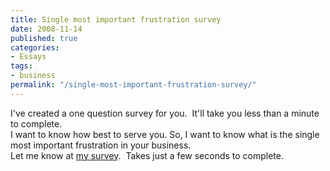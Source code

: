 ```yaml
---
title: Single most important frustration survey
date: 2008-11-14
published: true
categories:
- Essays
tags:
- business
permalink: "/single-most-important-frustration-survey/"
---
```

<div>I've created a one question survey for you.  It'll take you less than a minute to complete.</div>
<div>
<div>I want to know how best to serve you. So, I want to know what is the single most important frustration in your business.</div>
</div>
<div>Let me know at <a href="http://www.polldaddy.com/s/6CD84D8A58658060/" rel="nofollow">my survey</a>.  Takes just a few seconds to complete.</div>
